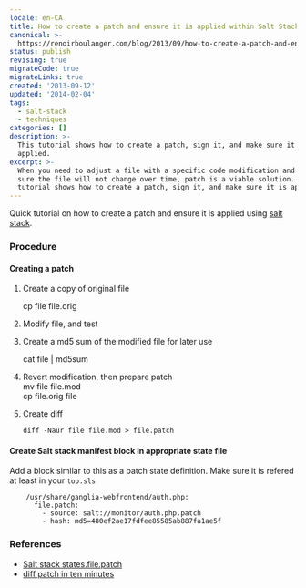 ```yaml
---
locale: en-CA
title: How to create a patch and ensure it is applied within Salt Stack
canonical: >-
  https://renoirboulanger.com/blog/2013/09/how-to-create-a-patch-and-ensure-it-is-applied-within-salt-stack/
status: publish
revising: true
migrateCode: true
migrateLinks: true
created: '2013-09-12'
updated: '2014-02-04'
tags:
  - salt-stack
  - techniques
categories: []
description: >-
  This tutorial shows how to create a patch, sign it, and make sure it is
  applied.
excerpt: >-
  When you need to adjust a file with a specific code modification and you are
  sure the file will not change over time, patch is a viable solution. This
  tutorial shows how to create a patch, sign it, and make sure it is applied.
---
```


<p>Quick tutorial on how to create a patch and ensure it is applied using <a href="https://saltproject.io/">salt stack</a>.</p>

<h3>Procedure</h3>

<h4>Creating a patch</h4>

<ol>
<li><p>Create a copy of original file</p>

<p>cp file file.orig</p></li>
<li><p>Modify file, and test</p></li>
<li><p>Create a md5 sum of the modified file for later use</p>

<p>cat file | md5sum</p></li>
<li><p>Revert modification, then prepare patch<br />
mv file file.mod<br />
cp file.orig file</p></li>
<li><p>Create diff</p>

<pre><code>diff -Naur file file.mod &gt; file.patch
</code></pre></li>
</ol>

<h4>Create Salt stack manifest block in appropriate state file</h4>

<p>Add a block similar to this as a patch state definition. Make sure it is refered at least in your <code>top.sls</code></p>

<pre><code>    /usr/share/ganglia-webfrontend/auth.php:
      file.patch:
        - source: salt://monitor/auth.php.patch
        - hash: md5=480ef2ae17fdfee85585ab887fa1ae5f
</code></pre>

<h3>References</h3>

<ul>
<li><a href="http://docs.saltstack.com/ref/states/all/salt.states.file.html#salt.states.file.patch">Salt stack states.file.patch</a></li>
<li><a href="http://jungels.net/articles/diff-patch-ten-minutes.html">diff patch in ten minutes</a></li>
</ul>
